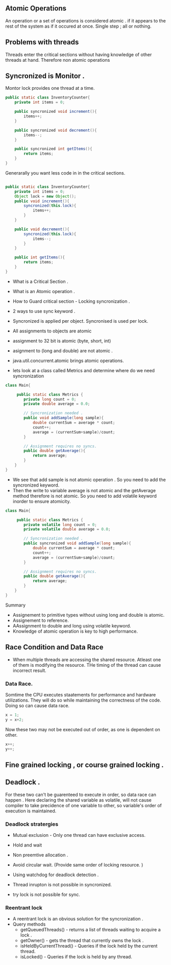 ## Atomic Operations
An operation or a set of operations is considered atomic . if it appears to the rest of the system as if it occured at once. Single step ; all or nothing. 

## Problems with threads

Threads enter the critical sections without having knowledge of other threads at hand. Therefore non atomic operations 

## Syncronized is Monitor . 

Montor lock provides one thread at a time. 

```java
public static class InventoryCounter{
    private int items = 0;

    public syncronized void increment(){
        items++;
    }

    public syncronized void decrement(){
        items--;
    }  

    public syncronized int getItems(){
        return items;
    }
}

```
Generarally you want less code in in the critical sections. 


```java

public static class InventoryCounter{
    private int items = 0;
    Object lock = new Object();
    public void increment(){
        syncronized(this.lock){
            items++;
        }
    }

    public void decrement(){
        syncronized(this.lock){
            items--;
        }
    }  

    public int getItems(){
        return items;
    }
}

```
- What is a Critical Section .
- What is an Atomic operation .
- How to Guard critical section - Locking syncronization .
- 2 ways to use sync keyword .
- Syncronized is applied per object. Syncronised is used per lock.
- All assignments to objects are atomic
- assignment to 32 bit is atomic (byte, short, int)
- asignment to (long and double) are not atomic .
- java.util.concurrent.atomic brings atomic operations.


- lets look at a class called Metrics and determine where do we need syncronization

```java
class Main{

     public static class Metrics {
        private long count = 0;
        private double average = 0.0;

        // Syncronization needed . 
        public void addSample(long sample){
            double currentSum = average * count;
            count++;
            average = (currentSum+sample)/count;
        }

        // Assignment requires no syncs. 
        public double getAverage(){
            return average;
        }
    }
}
```
- We see that add sample is not atomic operation . So you need to add the syncronized keyword.
- Then the write to variable average is not atomic and the getAverage method therefore is not atomic. So you need to add volatile keyword inorder to ensure atomicity.

```java
class Main{

     public static class Metrics {
        private volatile long count = 0;
        private volatile double average = 0.0;

        // Syncronization needed . 
        public syncronized void addSample(long sample){
            double currentSum = average * count;
            count++;
            average = (currentSum+sample)/count;
        }

        // Assignment requires no syncs. 
        public double getAverage(){
            return average;
        }
    }
}
```
Summary 
- Assignement to primitive types without using long and double is atomic.
- Assignement to reference.
- AAssignment to double and long using volatile keyword.
- Knowledge of atomic operation is key to high performance.

## Race Condition and Data Race 

- When multiple threads are accessing the shared resource. Atleast one of them is modifying the resource. THe timing of the thread can cause incorrect result. 

### Data Race. 
Somtime the CPU executes staatements for performance and hardware utilizations. 
They will do so while maintaining the correctness of the code. 
Doing so can cause data race. 
```java
x = 1;
y = x+2;
```
Now these two may not be executed out of order, as one is dependent on other. 
```java
x++;
y++;
```
## Fine grained locking , or course grained locking . 


## Deadlock . 

For these two can't be guarenteed to execute in order, so data race can happen . Here declaring the shared variable as volatile, will not cause compiler to take precidence of one variable to other, so variable's order of execution is maintained. 
### Deadlock stratergies 
- Mutual exclusion - Only one thread  can have exclusive access.
- Hold and wait
- Non preemtive allocation .
- Avoid circular wait. (Provide same order of locking resource. )

- Using watchdog for deadlock detection .
- Thread inrupton is not possible in syncronized.
- try lock is not possible for sync.

### Reentrant lock
- A reentrant lock is an obvious solution for the syncronization .
- Query methods
    - getQueuedThreads() - returns a list of threads waiting to acquire a lock .
    - getOwner() - gets the thread that currently owns the lock .
    - isHeldByCurrentThread() - Queries if the lock held by the current thread.
    - isLocked() - Queries if the lock is held by any thread. 







